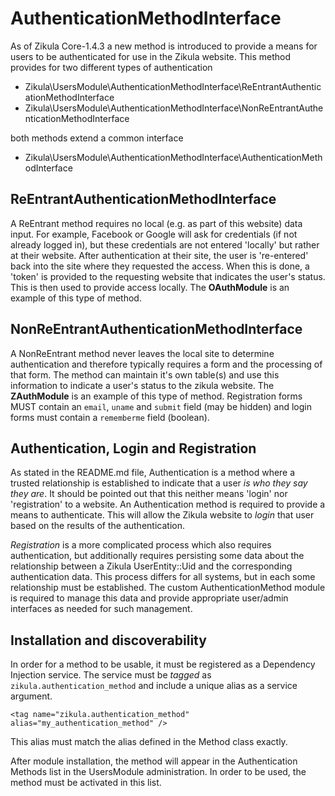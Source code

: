AuthenticationMethodInterface
=============================

As of Zikula Core-1.4.3 a new method is introduced to provide a means for users to be authenticated for use in the
Zikula website. This method provides for two different types of authentication

 - Zikula\UsersModule\AuthenticationMethodInterface\ReEntrantAuthenticationMethodInterface
 - Zikula\UsersModule\AuthenticationMethodInterface\NonReEntrantAuthenticationMethodInterface

both methods extend a common interface

 - Zikula\UsersModule\AuthenticationMethodInterface\AuthenticationMethodInterface

ReEntrantAuthenticationMethodInterface
--------------------------------------

A ReEntrant method requires no local (e.g. as part of this website) data input. For example, Facebook or Google will ask
for credentials (if not already logged in), but these credentials are not entered 'locally' but rather at their website.
After authentication at their site, the user is 're-entered' back into the site where they requested the access.
When this is done, a 'token' is provided to the requesting website that indicates the user's status. This is then
used to provide access locally. The **OAuthModule** is an example of this type of method.

NonReEntrantAuthenticationMethodInterface
-----------------------------------------

A NonReEntrant method never leaves the local site to determine authentication and therefore typically requires a form
and the processing of that form. The method can maintain it's own table(s) and use this information to indicate a user's
status to the zikula website. The **ZAuthModule** is an example of this type of method. Registration forms MUST contain
an `email`, `uname` and `submit` field (may be hidden) and login forms must contain a `rememberme` field (boolean). 


Authentication, Login and Registration
--------------------------------------

As stated in the README.md file, Authentication is a method where a trusted relationship is established to indicate that
a user *is who they say they are*. It should be pointed out that this neither means 'login' nor 'registration' to a
website. An Authentication method is required to provide a means to authenticate. This will allow the Zikula website to
*login* that user based on the results of the authentication.

*Registration* is a more complicated process which also requires authentication, but additionally requires persisting
some data about the relationship between a Zikula UserEntity::Uid and the corresponding authentication data. This
process differs for all systems, but in each some relationship must be established. The custom AuthenticationMethod
module is required to manage this data and provide appropriate user/admin interfaces as needed for such management.


Installation and discoverability
--------------------------------

In order for a method to be usable, it must be registered as a Dependency Injection service. The service must be 
*tagged* as `zikula.authentication_method` and include a unique alias as a service argument.

    <tag name="zikula.authentication_method" alias="my_authentication_method" />

This alias must match the alias defined in the Method class exactly.

After module installation, the method will appear in the Authentication Methods list in the UsersModule administration.
In order to be used, the method must be activated in this list.
